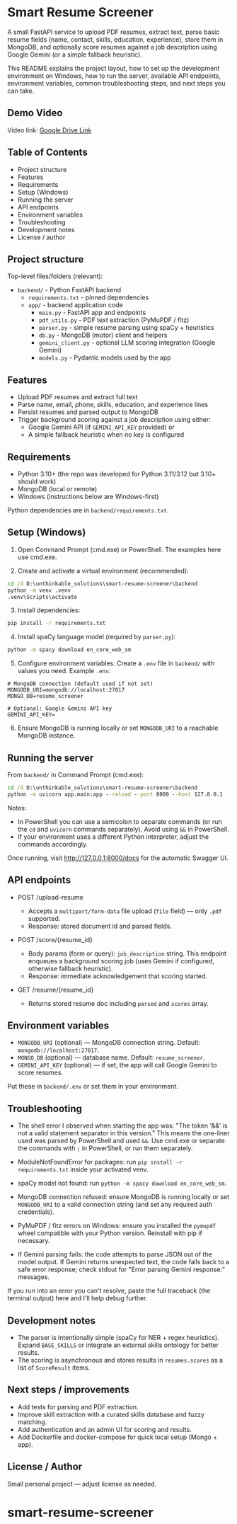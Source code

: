 
# Smart Resume Screener

A small FastAPI service to upload PDF resumes, extract text, parse basic resume fields (name, contact, skills, education, experience), store them in MongoDB, and optionally score resumes against a job description using Google Gemini (or a simple fallback heuristic).

This README explains the project layout, how to set up the development environment on Windows, how to run the server, available API endpoints, environment variables, common troubleshooting steps, and next steps you can take.

## Demo Video
Video link: [Google Drive Link](https://drive.google.com/file/d/1Y9avi00WaiYbgWqhuPOOtInhpUIb0UHA/view?usp=drive_link)


## Table of Contents

- Project structure
- Features
- Requirements
- Setup (Windows)
- Running the server
- API endpoints
- Environment variables
- Troubleshooting
- Development notes
- License / author

## Project structure

Top-level files/folders (relevant):

- `backend/` - Python FastAPI backend
  - `requirements.txt` - pinned dependencies
  - `app/` - backend application code
    - `main.py` - FastAPI app and endpoints
    - `pdf_utils.py` - PDF text extraction (PyMuPDF / fitz)
    - `parser.py` - simple resume parsing using spaCy + heuristics
    - `db.py` - MongoDB (motor) client and helpers
    - `gemini_client.py` - optional LLM scoring integration (Google Gemini)
    - `models.py` - Pydantic models used by the app

## Features

- Upload PDF resumes and extract full text
- Parse name, email, phone, skills, education, and experience lines
- Persist resumes and parsed output to MongoDB
- Trigger background scoring against a job description using either:
  - Google Gemini API (if `GEMINI_API_KEY` provided) or
  - A simple fallback heuristic when no key is configured

## Requirements

- Python 3.10+ (the repo was developed for Python 3.11/3.12 but 3.10+ should work)
- MongoDB (local or remote)
- Windows (instructions below are Windows-first)

Python dependencies are in `backend/requirements.txt`.

## Setup (Windows)

1. Open Command Prompt (cmd.exe) or PowerShell. The examples here use cmd.exe.

2. Create and activate a virtual environment (recommended):

```cmd
cd /d D:\unthinkable_solutions\smart-resume-screener\backend
python -m venv .venv
.venv\Scripts\activate
```

3. Install dependencies:

```cmd
pip install -r requirements.txt
```

4. Install spaCy language model (required by `parser.py`):

```cmd
python -m spacy download en_core_web_sm
```

5. Configure environment variables. Create a `.env` file in `backend/` with values you need. Example `.env`:

```
# MongoDB connection (default used if not set)
MONGODB_URI=mongodb://localhost:27017
MONGO_DB=resume_screener

# Optional: Google Gemini API key
GEMINI_API_KEY=
```

6. Ensure MongoDB is running locally or set `MONGODB_URI` to a reachable MongoDB instance.

## Running the server

From `backend/` in Command Prompt (cmd.exe):

```cmd
cd /d D:\unthinkable_solutions\smart-resume-screener\backend
python -m uvicorn app.main:app --reload --port 8000 --host 127.0.0.1
```

Notes:
- In PowerShell you can use a semicolon to separate commands (or run the `cd` and `uvicorn` commands separately). Avoid using `&&` in PowerShell.
- If your environment uses a different Python interpreter, adjust the commands accordingly.

Once running, visit http://127.0.0.1:8000/docs for the automatic Swagger UI.

## API endpoints

- POST /upload-resume
  - Accepts a `multipart/form-data` file upload (`file` field) — only `.pdf` supported.
  - Response: stored document id and parsed fields.

- POST /score/{resume_id}
  - Body params (form or query): `job_description` string. This endpoint enqueues a background scoring job (uses Gemini if configured, otherwise fallback heuristic).
  - Response: immediate acknowledgement that scoring started.

- GET /resume/{resume_id}
  - Returns stored resume doc including `parsed` and `scores` array.

## Environment variables

- `MONGODB_URI` (optional) — MongoDB connection string. Default: `mongodb://localhost:27017`.
- `MONGO_DB` (optional) — database name. Default: `resume_screener`.
- `GEMINI_API_KEY` (optional) — if set, the app will call Google Gemini to score resumes.

Put these in `backend/.env` or set them in your environment.

## Troubleshooting

- The shell error I observed when starting the app was: "The token '&&' is not a valid statement separator in this version." This means the one-liner used was parsed by PowerShell and used `&&`. Use cmd.exe or separate the commands with `;` in PowerShell, or run them separately.

- ModuleNotFoundError for packages: run `pip install -r requirements.txt` inside your activated venv.

- spaCy model not found: run `python -m spacy download en_core_web_sm`.

- MongoDB connection refused: ensure MongoDB is running locally or set `MONGODB_URI` to a valid connection string (and set any required auth credentials).

- PyMuPDF / fitz errors on Windows: ensure you installed the `pymupdf` wheel compatible with your Python version. Reinstall with pip if necessary.

- If Gemini parsing fails: the code attempts to parse JSON out of the model output. If Gemini returns unexpected text, the code falls back to a safe error response; check stdout for "Error parsing Gemini response:" messages.

If you run into an error you can't resolve, paste the full traceback (the terminal output) here and I'll help debug further.

## Development notes

- The parser is intentionally simple (spaCy for NER + regex heuristics). Expand `BASE_SKILLS` or integrate an external skills ontology for better results.
- The scoring is asynchronous and stores results in `resumes.scores` as a list of `ScoreResult` items.

## Next steps / improvements

- Add tests for parsing and PDF extraction.
- Improve skill extraction with a curated skills database and fuzzy matching.
- Add authentication and an admin UI for scoring and results.
- Add Dockerfile and docker-compose for quick local setup (Mongo + app).

## License / Author

Small personal project — adjust license as needed.
# smart-resume-screener

